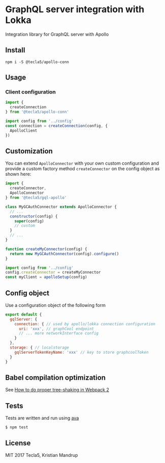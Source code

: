 # GraphQL server integration with Lokka

Integration library for GraphQL server with Apollo

## Install

`npm i -S @tecla5/apollo-conn`

## Usage

### Client configuration

```js
import {
  createConnection
} from '@tecla5/apollo-conn'

import config from '../config'
const connection = createConnection(config, {
  ApolloClient
})
```

## Customization

You can extend `ApolloConnector` with your own custom configuration and provide a custom factory method `createConnector` on the config object as shown here:

```js
import {
  createConnector,
  ApolloConnector
} from '@tecla5/gql-apollo'

class MyGCAuthConnector extends ApolloConnector {
  // ...
  constructor(config) {
    super(config)
    // custom
  }
  // ...
}

function createMyConnector(config) {
  return new MyGCAuthConnector(config).configure()
}

import config from '../config'
config.createConnector = createMyConnector
const myClient = apolloSetup(config)
```

## Config object

Use a configuration object of the following form

```js
export default {
  gqlServer: {
    connection: { // used by apollo/lokka connection configuration
      uri: 'xxx', // graphCool endpoint
      // ... more networkInterface config
    }
  },
  storage: { // localstorage
    gqlServerTokenKeyName: 'xxx' // key to store graphcoolToken
  }
}
```

## Babel compilation optimization

See [How to do proper tree-shaking in Webpack 2](https://blog.craftlab.hu/how-to-do-proper-tree-shaking-in-webpack-2-e27852af8b21)

## Tests

Tests are written and run using [ava](https://github.com/avajs/ava)

`$ npm test`

## License

MIT 2017 Tecla5, Kristian Mandrup
